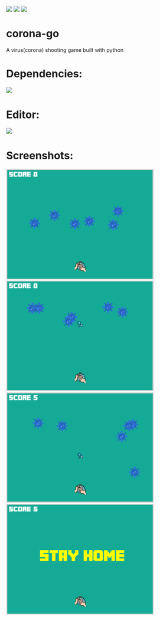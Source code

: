 <img src="https://img.shields.io/badge/license-MIT-green"> <img src="https://img.shields.io/badge/type-GAME-blue"> <img src="https://img.shields.io/badge/plt-DESKTOP-RED">

# corona-go
A virus(corona) shooting  game built with python

# Dependencies:
<img src="https://img.shields.io/badge/PYGAME-ORANGE">

# Editor:
<img src="https://img.shields.io/badge/VSCODE-BLUE">

# Screenshots:

<img src="https://github.com/neeleshio/stock-images/blob/master/ss1.PNG" height="300" width="400"> <img src="https://github.com/neeleshio/stock-images/blob/master/ss2.PNG" height="300" width="400"> <img src="https://github.com/neeleshio/stock-images/blob/master/ss3.PNG" height="300" width="400"> <img src="https://github.com/neeleshio/stock-images/blob/master/ss4.PNG" height="300" width="400">
